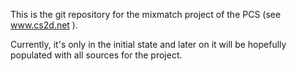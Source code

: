 This is the git repository for the mixmatch project of the PCS (see www.cs2d.net ).

Currently, it's only in the initial state and later on it will be hopefully populated with all sources for the project.
